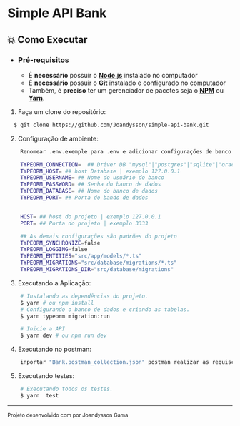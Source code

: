 # Simple API Bank

## :boom: Como Executar

- ### **Pré-requisitos**

  - É **necessário** possuir o **[Node.js](https://nodejs.org/en/)** instalado no computador
  - É **necessário** possuir o **[Git](https://git-scm.com/)** instalado e configurado no computador
  - Também, é **preciso** ter um gerenciador de pacotes seja o **[NPM](https://www.npmjs.com/)** ou **[Yarn](https://yarnpkg.com/)**.

1. Faça um clone do repositório:

```sh
  $ git clone https://github.com/Joandysson/simple-api-bank.git
```

2. Configuração de ambiente:

```sh
    Renomear .env.exemple para .env e adicionar configurações de banco de amboente

    TYPEORM_CONNECTION=  ## Driver DB "mysql"|"postgres"|"sqlite"|"oracle"
    TYPEORM_HOST= ## host Database | exemplo 127.0.0.1
    TYPEORM_USERNAME= ## Nome do usuário do banco
    TYPEORM_PASSWORD= ## Senha do banco de dados
    TYPEORM_DATABASE= ## Nome do banco de dados
    TYPEORM_PORT= ## Porta do bando de dados


    HOST= ## host do projeto | exemplo 127.0.0.1
    PORT= ## Porta do projeto | exemplo 3333

    ## As demais configurações são padrões do projeto
    TYPEORM_SYNCHRONIZE=false
    TYPEORM_LOGGING=false
    TYPEORM_ENTITIES="src/app/models/*.ts"
    TYPEORM_MIGRATIONS="src/database/migrations/*.ts"
    TYPEORM_MIGRATIONS_DIR="src/database/migrations"


```

3. Executando a Aplicação:

```sh
    # Instalando as dependências do projeto.
    $ yarn # ou npm install
    # Configurando o banco de dados e criando as tabelas.
    $ yarn typeorm migration:run

    # Inicie a API
    $ yarn dev # ou npm run dev
```

4. Executando no postman:

```sh
    inportar "Bank.postman_collection.json" postman realizar as requisções a API
```

5. Executando testes:

```sh
    # Executando todos os testes.
    $ yarn  test
```


---
<sup>Projeto desenvolvido com por Joandysson Gama </sup>
